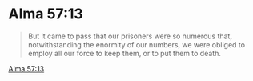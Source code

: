 # Alma 57:13

> But it came to pass that our prisoners were so numerous that, notwithstanding the enormity of our numbers, we were obliged to employ all our force to keep them, or to put them to death.

[Alma 57:13](https://www.churchofjesuschrist.org/study/scriptures/bofm/alma/57?lang=eng&id=p13#p13)


